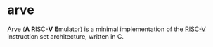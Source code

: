 # arve

Arve (**A** **R**ISC-**V** **E**mulator) is a minimal implementation of the [RISC-V](https://riscv.org/) instruction set architecture, written in C.